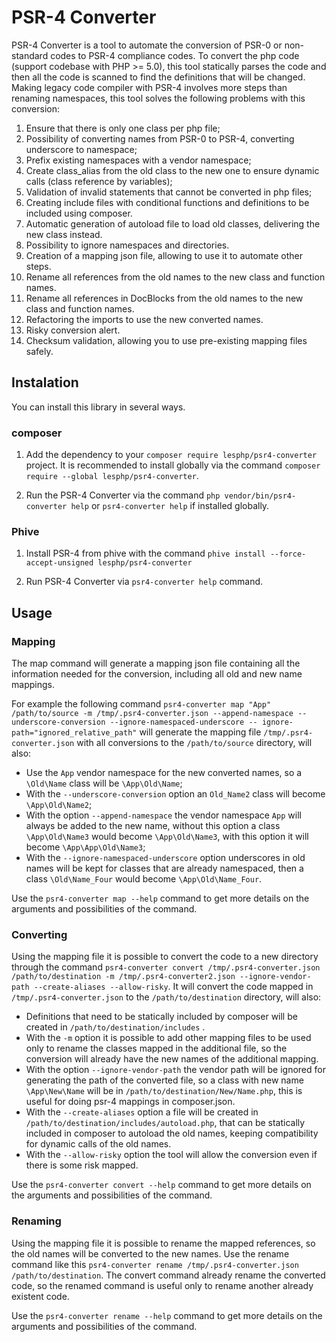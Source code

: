 # PSR-4 Converter

PSR-4 Converter is a tool to automate the conversion of PSR-0 or non-standard codes to PSR-4 compliance codes.
To convert the php code (support codebase with PHP >= 5.0), this tool statically parses the code and then all the code is scanned to find the definitions that will be changed.
Making legacy code compiler with PSR-4 involves more steps than renaming namespaces, this tool solves the following problems with this conversion:

1. Ensure that there is only one class per php file;
2. Possibility of converting names from PSR-0 to PSR-4, converting underscore to namespace;
3. Prefix existing namespaces with a vendor namespace;
4. Create class_alias from the old class to the new one to ensure dynamic calls (class reference by variables);
5. Validation of invalid statements that cannot be converted in php files;
6. Creating include files with conditional functions and definitions to be included using composer.
7. Automatic generation of autoload file to load old classes, delivering the new class instead.
8. Possibility to ignore namespaces and directories.
9. Creation of a mapping json file, allowing to use it to automate other steps.
10. Rename all references from the old names to the new class and function names.
11. Rename all references in DocBlocks from the old names to the new class and function names.
12. Refactoring the imports to use the new converted names.
13. Risky conversion alert.
14. Checksum validation, allowing you to use pre-existing mapping files safely.

## Instalation
You can install this library in several ways.

### composer

1. Add the dependency to your `composer require lesphp/psr4-converter` project. It is recommended to install globally via the command `composer require --global lesphp/psr4-converter`.

2. Run the PSR-4 Converter via the command `php vendor/bin/psr4-converter help` or `psr4-converter help` if installed globally.

### Phive

1. Install PSR-4 from phive with the command `phive install --force-accept-unsigned lesphp/psr4-converter`

2. Run PSR-4 Converter via `psr4-converter help` command.

## Usage

### Mapping

The map command will generate a mapping json file containing all the information needed for the conversion,
including all old and new name mappings.

For example the following command `psr4-converter map "App" /path/to/source -m /tmp/.psr4-converter.json --append-namespace --underscore-conversion --ignore-namespaced-underscore -- ignore-path="ignored_relative_path"`
will generate the mapping file `/tmp/.psr4-converter.json` with all conversions to the `/path/to/source` directory, will also:

- Use the `App` vendor namespace for the new converted names, so a `\Old\Name` class will be `\App\Old\Name`;
- With the `--underscore-conversion` option an `Old_Name2` class will become `\App\Old\Name2`;
- With the option `--append-namespace` the vendor namespace `App` will always be added to the new name,
without this option a class `\App\Old\Name3` would become `\App\Old\Name3`, with this option it will become `\App\App\Old\Name3`;
- With the `--ignore-namespaced-underscore` option underscores in old names will be kept for classes that are already namespaced,
then a class `\Old\Name_Four` would become `\App\Old\Name_Four`.

Use the `psr4-converter map --help` command to get more details on the arguments and possibilities of the command.

### Converting

Using the mapping file it is possible to convert the code to a new directory through the command `psr4-converter convert /tmp/.psr4-converter.json /path/to/destination -m /tmp/.psr4-converter2.json --ignore-vendor-path --create-aliases --allow-risky`.
It will convert the code mapped in `/tmp/.psr4-converter.json` to the `/path/to/destination` directory, will also:

- Definitions that need to be statically included by composer will be created in `/path/to/destination/includes` .
- With the `-m` option it is possible to add other mapping files to be used only to rename the classes mapped in the additional file,
so the conversion will already have the new names of the additional mapping.
- With the option `--ignore-vendor-path` the vendor path will be ignored for generating the path of the converted file,
so a class with new name `\App\New\Name` will be in `/path/to/destination/New/Name.php`,
this is useful for doing psr-4 mappings in composer.json.
- With the `--create-aliases` option a file will be created in `/path/to/destination/includes/autoload.php`,
that can be statically included in composer to autoload the old names, keeping compatibility for dynamic calls of the old names.
- With the `--allow-risky` option the tool will allow the conversion even if there is some risk mapped.

Use the `psr4-converter convert --help` command to get more details on the arguments and possibilities of the command.

### Renaming

Using the mapping file it is possible to rename the mapped references, so the old names will be converted to the new names.
Use the rename command like this `psr4-converter rename /tmp/.psr4-converter.json /path/to/destination`.
The convert command already rename the converted code, so the renamed command is useful only to rename another already existent code.

Use the `psr4-converter rename --help` command to get more details on the arguments and possibilities of the command.